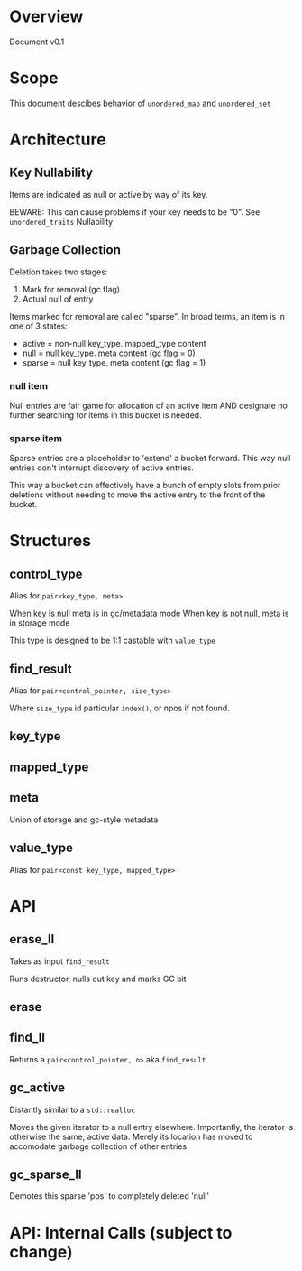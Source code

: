# Overview

Document v0.1

# Scope

This document descibes behavior of `unordered_map` and `unordered_set`

# Architecture

## Key Nullability

Items are indicated as null or active by way of its key.

BEWARE: This can cause problems if your key needs to be "0".  See `unordered_traits` Nullability

## Garbage Collection

Deletion takes two stages:

1. Mark for removal (gc flag)
2. Actual null of entry

Items marked for removal are called "sparse".  In broad terms, an item is in one of 3 states:

* active = non-null key_type. mapped_type content
* null = null key_type. meta content (gc flag = 0)
* sparse = null key_type. meta content (gc flag = 1)

### null item

Null entries are fair game for allocation of an active item
AND designate no further searching for items in this bucket is needed.

### sparse item

Sparse entries are a placeholder to 'extend' a bucket forward.  This way null entries
don't interrupt discovery of active entries.

This way a bucket can effectively have a bunch of empty slots from prior
deletions without needing to move the active entry to the front of the bucket.

# Structures

## control_type

Alias for `pair<key_type, meta>`

When key is null meta is in gc/metadata mode
When key is not null, meta is in storage mode

This type is designed to be 1:1 castable with `value_type`

## find_result

Alias for `pair<control_pointer, size_type>`

Where `size_type` id particular `index()`, or npos if
not found.

## key_type

## mapped_type

## meta

Union of storage and gc-style metadata 

## value_type

Alias for `pair<const key_type, mapped_type>`

# API

## erase_ll

Takes as input `find_result`

Runs destructor, nulls out key and marks GC bit

## erase

## find_ll

Returns a `pair<control_pointer, n>` aka `find_result`

## gc_active

Distantly similar to a `std::realloc`

Moves the given iterator to a null entry elsewhere.  Importantly, the iterator is otherwise the same, active data.  Merely its location has moved to accomodate garbage collection of other entries.

## gc_sparse_ll

Demotes this sparse 'pos' to completely deleted 'null'

# API: Internal Calls (subject to change)


